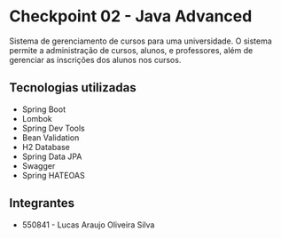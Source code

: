 # Checkpoint 02 - Java Advanced

Sistema de gerenciamento de cursos para uma universidade. O sistema permite a administração de cursos, 
alunos, e professores, além de gerenciar as inscrições dos alunos nos cursos.

## Tecnologias utilizadas

- Spring Boot
- Lombok
- Spring Dev Tools
- Bean Validation
- H2 Database
- Spring Data JPA
- Swagger
- Spring HATEOAS

## Integrantes

- 550841 - Lucas Araujo Oliveira Silva

